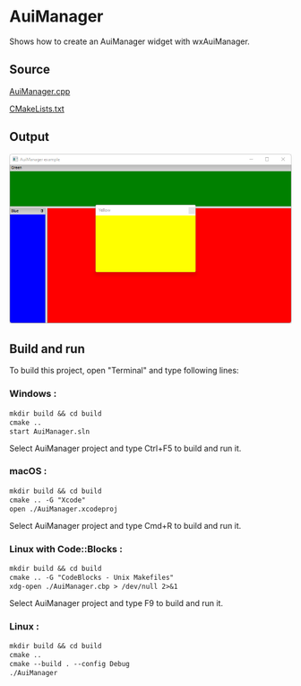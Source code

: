 # AuiManager

Shows how to create an AuiManager widget with wxAuiManager.

## Source

[AuiManager.cpp](AuiManager.cpp)

[CMakeLists.txt](CMakeLists.txt)

## Output

![output](../../../docs/Pictures/AuiManager.png)

## Build and run

To build this project, open "Terminal" and type following lines:

### Windows :

``` shell
mkdir build && cd build
cmake .. 
start AuiManager.sln
```

Select AuiManager project and type Ctrl+F5 to build and run it.

### macOS :

``` shell
mkdir build && cd build
cmake .. -G "Xcode"
open ./AuiManager.xcodeproj
```

Select AuiManager project and type Cmd+R to build and run it.

### Linux with Code::Blocks :

``` shell
mkdir build && cd build
cmake .. -G "CodeBlocks - Unix Makefiles"
xdg-open ./AuiManager.cbp > /dev/null 2>&1
```

Select AuiManager project and type F9 to build and run it.

### Linux :

``` shell
mkdir build && cd build
cmake .. 
cmake --build . --config Debug
./AuiManager
```
